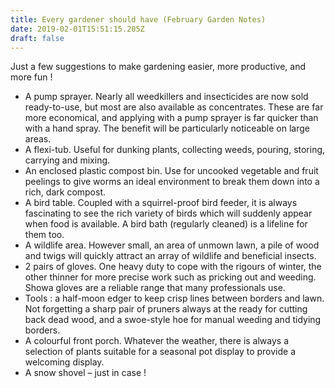 ```yaml
---
title: Every gardener should have (February Garden Notes)
date: 2019-02-01T15:51:15.205Z
draft: false
---
```

Just a few suggestions to make gardening easier, more productive, and more fun !
- A pump sprayer. Nearly all weedkillers and insecticides are now sold ready-to-use, but most are also available as concentrates. These are far more economical, and applying with a pump sprayer is far quicker than with a hand spray. The benefit will be particularly noticeable on large areas. 
- A flexi-tub. Useful for dunking plants, collecting weeds, pouring, storing, carrying and mixing. 
- An enclosed plastic compost bin. Use for uncooked vegetable and fruit peelings to give worms an ideal environment to break them down into a rich, dark compost. 
- A bird table. Coupled with a squirrel-proof bird feeder, it is always fascinating to see the rich variety of birds which will suddenly appear when food is available. A bird bath (regularly cleaned) is a lifeline for them too. 
- A wildlife area. However small, an area of unmown lawn, a pile of wood and twigs will quickly attract an array of wildlife and beneficial insects. 
- 2 pairs of gloves. One heavy duty to cope with the rigours of winter, the other thinner for more precise work such as pricking out and weeding. Showa gloves are a reliable  range that many professionals use. 
- Tools : a half-moon edger to keep crisp lines between borders and lawn. Not forgetting a sharp pair of pruners always at the ready for cutting back dead wood, and a swoe-style hoe for manual weeding and tidying borders. 
-  A colourful front porch.  Whatever the weather, there is always a selection of plants suitable for a seasonal pot display to provide a welcoming display. 
- A snow shovel – just in case ! 
